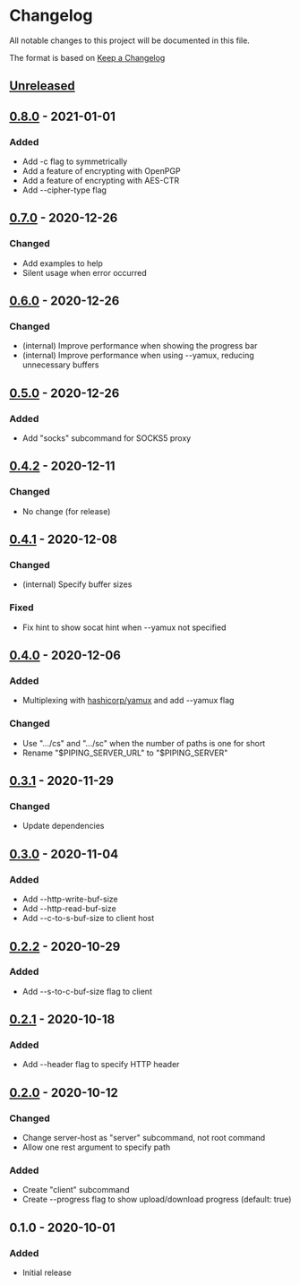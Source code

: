 # Changelog
All notable changes to this project will be documented in this file.

The format is based on [Keep a Changelog](http://keepachangelog.com/en/1.0.0/)

## [Unreleased]

## [0.8.0] - 2021-01-01
### Added
* Add -c flag to symmetrically
* Add a feature of encrypting with OpenPGP 
* Add a feature of encrypting with AES-CTR
* Add --cipher-type flag

## [0.7.0] - 2020-12-26
### Changed
* Add examples to help
* Silent usage when error occurred

## [0.6.0] - 2020-12-26
### Changed
* (internal) Improve performance when showing the progress bar
* (internal) Improve performance when using --yamux, reducing unnecessary buffers

## [0.5.0] - 2020-12-26
### Added
* Add "socks" subcommand for SOCKS5 proxy

## [0.4.2] - 2020-12-11
### Changed
* No change (for release)

## [0.4.1] - 2020-12-08
### Changed
* (internal) Specify buffer sizes

### Fixed
* Fix hint to show socat hint when --yamux not specified

## [0.4.0] - 2020-12-06
### Added
* Multiplexing with [hashicorp/yamux](https://github.com/hashicorp/yamux) and add --yamux flag

### Changed
* Use ".../cs" and ".../sc" when the number of paths is one for short
* Rename "$PIPING_SERVER_URL" to "$PIPING_SERVER"

## [0.3.1] - 2020-11-29
### Changed
* Update dependencies

## [0.3.0] - 2020-11-04
### Added
* Add --http-write-buf-size
* Add --http-read-buf-size
* Add --c-to-s-buf-size to client host

## [0.2.2] - 2020-10-29
### Added
* Add --s-to-c-buf-size flag to client

## [0.2.1] - 2020-10-18
### Added
* Add --header flag to specify HTTP header

## [0.2.0] - 2020-10-12
### Changed
* Change server-host as "server" subcommand, not root command
* Allow one rest argument to specify path

### Added
* Create "client" subcommand
* Create --progress flag to show upload/download progress (default: true)

## 0.1.0 - 2020-10-01
### Added
* Initial release

[Unreleased]: https://github.com/nwtgck/go-piping-tunnel/compare/v0.8.0...HEAD
[0.8.0]: https://github.com/nwtgck/go-piping-tunnel/compare/v0.7.0...v0.8.0
[0.7.0]: https://github.com/nwtgck/go-piping-tunnel/compare/v0.6.0...v0.7.0
[0.6.0]: https://github.com/nwtgck/go-piping-tunnel/compare/v0.5.0...v0.6.0
[0.5.0]: https://github.com/nwtgck/go-piping-tunnel/compare/v0.4.2...v0.5.0
[0.4.2]: https://github.com/nwtgck/go-piping-tunnel/compare/v0.4.1...v0.4.2
[0.4.1]: https://github.com/nwtgck/go-piping-tunnel/compare/v0.4.0...v0.4.1
[0.4.0]: https://github.com/nwtgck/go-piping-tunnel/compare/v0.3.1...v0.4.0
[0.3.1]: https://github.com/nwtgck/go-piping-tunnel/compare/v0.3.0...v0.3.1
[0.3.0]: https://github.com/nwtgck/go-piping-tunnel/compare/v0.2.2...v0.3.0
[0.2.2]: https://github.com/nwtgck/go-piping-tunnel/compare/v0.2.1...v0.2.2
[0.2.1]: https://github.com/nwtgck/go-piping-tunnel/compare/v0.2.0...v0.2.1
[0.2.0]: https://github.com/nwtgck/go-piping-tunnel/compare/v0.1.0...v0.2.0
